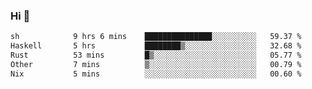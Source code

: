 ### Hi 👋

<!--START_SECTION:waka-->

```txt
sh            9 hrs 6 mins    ███████████████░░░░░░░░░░   59.37 %
Haskell       5 hrs           ████████▒░░░░░░░░░░░░░░░░   32.68 %
Rust          53 mins         █▒░░░░░░░░░░░░░░░░░░░░░░░   05.77 %
Other         7 mins          ▒░░░░░░░░░░░░░░░░░░░░░░░░   00.79 %
Nix           5 mins          ░░░░░░░░░░░░░░░░░░░░░░░░░   00.60 %
```

<!--END_SECTION:waka-->
